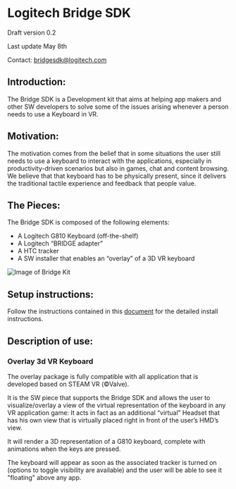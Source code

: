 # Logitech Bridge SDK

Draft version 0.2

Last update May 8th

Contact: bridgesdk@logitech.com

## Introduction:
The Bridge SDK is a Development kit that aims at helping app makers and other SW developers to solve some of the issues arising whenever a person needs to use a Keyboard in VR.

## Motivation:
The motivation comes from the belief that in some situations the user still needs to use a keyboard to interact with the applications, especially in productivity-driven scenarios but also in games, chat and content browsing. We believe that that keyboard has to be physically present, since it delivers the traditional tactile experience and feedback that people value.


## The Pieces:
The Bridge SDK is composed of the following elements:

- A Logitech G810 Keyboard (off-the-shelf)
- A Logitech “BRIDGE adapter”
- A HTC tracker 
- A SW installer that enables an “overlay” of a 3D VR keyboard

![Image of Bridge Kit](logi_bridge_sdk/documentation/pictures/BRIGESDKdescription.png)

## Setup instructions:
Follow the instructions contained in this [document](logi_bridge_sdk/documentation/BRIGESDKdescription.pdf) for the detailed install instructions.


## Description of use:

### Overlay 3d VR Keyboard

The overlay package is fully compatible with all application that is developed based on STEAM VR (©Valve).

It is the SW piece that supports the Bridge SDK and allows the user to visualize/overlay a view of the virtual representation of the keyboard in any VR application game: It acts in fact as an additional “virtual” Headset that has his own view that is virtually placed right in front of the user’s HMD’s view.

It will render a 3D representation of a G810 keyboard, complete with animations when the keys are pressed.

The keyboard will appear as soon as the associated tracker is turned on (options to toggle visibility are available) and the user will be able to see it "floating" above any app.
